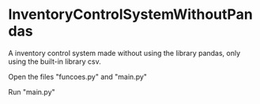 # InventoryControlSystemWithoutPandas
A inventory control system made without using the library pandas, only using the built-in library csv.

Open the files "funcoes.py" and "main.py"

Run "main.py"
